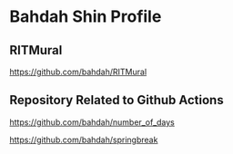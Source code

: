 # Bahdah Shin Profile

## RITMural
https://github.com/bahdah/RITMural

## Repository Related to Github Actions
https://github.com/bahdah/number_of_days

https://github.com/bahdah/springbreak
